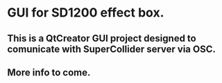 # GUI for SD1200 effect box.

##  This is a QtCreator GUI project designed to comunicate with SuperCollider server via OSC.



## More info to come.
